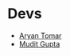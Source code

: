 # Devs

- [Aryan Tomar](https://github.com/thearyanthegr8)
- [Mudit Gupta](https://github.com/mudit-51)
